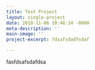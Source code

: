 ```yaml
---
title: Test Project
layout: single-project
date: 2018-11-06 10:48:14 -0600
meta-description: ''
main-image: ''
project-excerpt: fdsafsdadfsdaf

---
```

fasfdsafsdafdsa